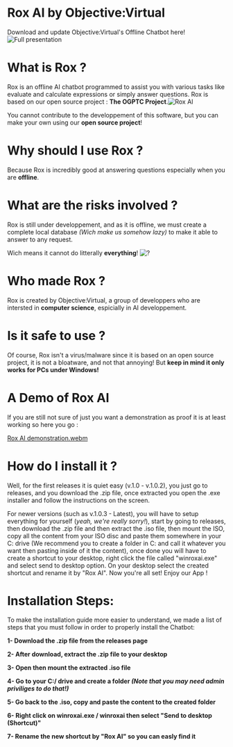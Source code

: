 # Rox AI by Objective:Virtual
Download and update Objective:Virtual's Offline Chatbot here!
![Full presentation](https://github.com/user-attachments/assets/0e3820c3-6d9d-427d-a52c-0b93d55a1cf3)

 # What is Rox ?
Rox is an offline AI chatbot programmed to assist you with various tasks like evaluate and calculate expressions or simply answer questions.
Rox is based on our open source project : **The OGPTC Project**.![Rox AI](https://github.com/user-attachments/assets/9136e70d-77d7-4ba0-bf64-59478a1b8612)


You cannot contribute to the developpement of this software, but you can make your own using our **open source project**!


 # Why should I use Rox ?
Because Rox is incredibly good at answering questions especially when you are **offline**.

 # What are the risks involved ?
Rox is still under developpement, and as it is offline, we must create a complete local database _(Wich make us somehow lazy)_ to make it able to answer to any request.

Wich means it cannot do litterally **everything**!
![?](https://github.com/user-attachments/assets/d7e5857e-ace6-47a5-9c8d-ceef45463ab6)


 # Who made Rox ?
Rox is created by Objective:Virtual, a group of developpers who are intersted in **computer science**, espicially in AI developpement.


 # Is it safe to use ?
Of course, Rox isn't a virus/malware since it is based on an open source project, it is not a bloatware, and not that annoying! But **keep in mind it only works for PCs under Windows!**

# A Demo of Rox AI
If you are still not sure of just you want a demonstration as proof it is at least working so here you go :

[Rox AI demonstration.webm](https://github.com/user-attachments/assets/9b3062c1-18ab-413b-83ed-9a6f2a8e15ca)

# How do I install it ?
Well, for the first releases it is quiet easy (v.1.0 - v.1.0.2), you just go to releases, and you download the .zip file, once extracted you open the .exe installer and follow the instructions on the screen.

For newer versions (such as v.1.0.3 - Latest), you will have to setup everything for yourself (_yeah, we're really sorry!_), start by going to releases, then download the .zip file and then extract the .iso file, then mount the ISO, copy all the content from your ISO disc and paste them somewhere in your C: drive (We recommend you to create a folder in C: and call it whatever you want then pasting inside of it the content), once done you will have to create a shortcut to your desktop, right click the file called "winroxai.exe" and select send to desktop option. On your desktop select the created shortcut and rename it by "Rox AI". Now you're all set! Enjoy our App !

# Installation Steps:
To make the installation guide more easier to understand, we made a list of steps that you must follow in order to properly install the Chatbot:

  **1- Download the .zip file from the releases page**
  
  **2- After download, extract the .zip file to your desktop**
  
  **3- Open then mount the extracted .iso file**
  
  **4- Go to your C:/ drive and create a folder _(Note that you may need admin priviliges to do that!)_**
  
  **5- Go back to the .iso, copy and paste the content to the created folder**
  
  **6- Right click on winroxai.exe / winroxai then select "Send to desktop (Shortcut)"**
  
  **7- Rename the new shortcut by "Rox AI" so you can easly find it**
